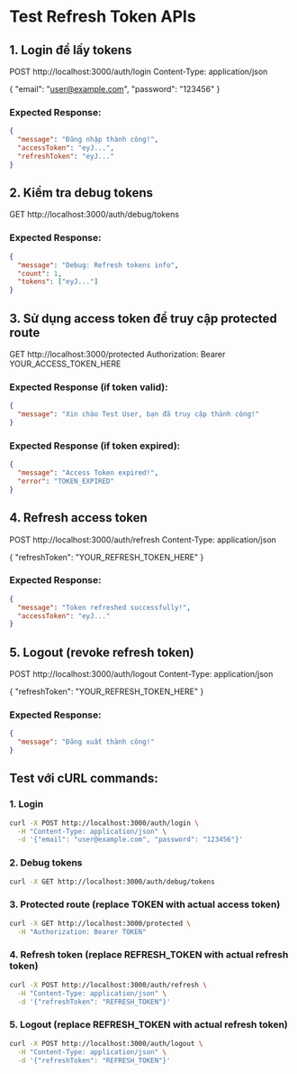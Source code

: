 # Test Refresh Token APIs

## 1. Login để lấy tokens
POST http://localhost:3000/auth/login
Content-Type: application/json

{
  "email": "user@example.com",
  "password": "123456"
}

### Expected Response:
```json
{
  "message": "Đăng nhập thành công!",
  "accessToken": "eyJ...",
  "refreshToken": "eyJ..."
}
```

## 2. Kiểm tra debug tokens
GET http://localhost:3000/auth/debug/tokens

### Expected Response:
```json
{
  "message": "Debug: Refresh tokens info",
  "count": 1,
  "tokens": ["eyJ..."]
}
```

## 3. Sử dụng access token để truy cập protected route
GET http://localhost:3000/protected
Authorization: Bearer YOUR_ACCESS_TOKEN_HERE

### Expected Response (if token valid):
```json
{
  "message": "Xin chào Test User, bạn đã truy cập thành công!"
}
```

### Expected Response (if token expired):
```json
{
  "message": "Access Token expired!",
  "error": "TOKEN_EXPIRED"
}
```

## 4. Refresh access token
POST http://localhost:3000/auth/refresh
Content-Type: application/json

{
  "refreshToken": "YOUR_REFRESH_TOKEN_HERE"
}

### Expected Response:
```json
{
  "message": "Token refreshed successfully!",
  "accessToken": "eyJ..."
}
```

## 5. Logout (revoke refresh token)
POST http://localhost:3000/auth/logout
Content-Type: application/json

{
  "refreshToken": "YOUR_REFRESH_TOKEN_HERE"
}

### Expected Response:
```json
{
  "message": "Đăng xuất thành công!"
}
```

## Test với cURL commands:

### 1. Login
```bash
curl -X POST http://localhost:3000/auth/login \
  -H "Content-Type: application/json" \
  -d '{"email": "user@example.com", "password": "123456"}'
```

### 2. Debug tokens
```bash
curl -X GET http://localhost:3000/auth/debug/tokens
```

### 3. Protected route (replace TOKEN with actual access token)
```bash
curl -X GET http://localhost:3000/protected \
  -H "Authorization: Bearer TOKEN"
```

### 4. Refresh token (replace REFRESH_TOKEN with actual refresh token)
```bash
curl -X POST http://localhost:3000/auth/refresh \
  -H "Content-Type: application/json" \
  -d '{"refreshToken": "REFRESH_TOKEN"}'
```

### 5. Logout (replace REFRESH_TOKEN with actual refresh token)
```bash
curl -X POST http://localhost:3000/auth/logout \
  -H "Content-Type: application/json" \
  -d '{"refreshToken": "REFRESH_TOKEN"}'
```